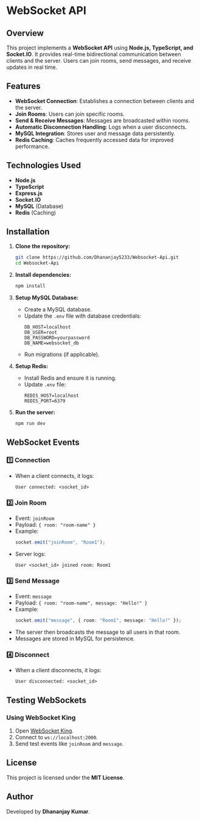 # WebSocket API

## Overview
This project implements a **WebSocket API** using **Node.js, TypeScript, and Socket.IO**. It provides real-time bidirectional communication between clients and the server. Users can join rooms, send messages, and receive updates in real time.

## Features
- **WebSocket Connection**: Establishes a connection between clients and the server.
- **Join Rooms**: Users can join specific rooms.
- **Send & Receive Messages**: Messages are broadcasted within rooms.
- **Automatic Disconnection Handling**: Logs when a user disconnects.
- **MySQL Integration**: Stores user and message data persistently.
- **Redis Caching**: Caches frequently accessed data for improved performance.

## Technologies Used
- **Node.js**
- **TypeScript**
- **Express.js**
- **Socket.IO**
- **MySQL** (Database)
- **Redis** (Caching)

## Installation

1. **Clone the repository:**
   ```sh
   git clone https://github.com/Dhananjay5233/Websocket-Api.git
   cd Websocket-Api
   ```

2. **Install dependencies:**
   ```sh
   npm install
   ```

3. **Setup MySQL Database:**
   - Create a MySQL database.
   - Update the `.env` file with database credentials:
     ```env
     DB_HOST=localhost
     DB_USER=root
     DB_PASSWORD=yourpassword
     DB_NAME=websocket_db
     ```
   - Run migrations (if applicable).

4. **Setup Redis:**
   - Install Redis and ensure it is running.
   - Update `.env` file:
     ```env
     REDIS_HOST=localhost
     REDIS_PORT=6379
     ```

5. **Run the server:**
   ```sh
   npm run dev
   ```

## WebSocket Events

### 1️⃣ **Connection**
- When a client connects, it logs:
  ```
  User connected: <socket_id>
  ```

### 2️⃣ **Join Room**
- Event: `joinRoom`
- Payload: `{ room: "room-name" }`
- Example:
  ```ts
  socket.emit("joinRoom", "Room1");
  ```
- Server logs:
  ```
  User <socket_id> joined room: Room1
  ```

### 3️⃣ **Send Message**
- Event: `message`
- Payload: `{ room: "room-name", message: "Hello!" }`
- Example:
  ```ts
  socket.emit("message", { room: "Room1", message: "Hello!" });
  ```
- The server then broadcasts the message to all users in that room.
- Messages are stored in MySQL for persistence.

### 4️⃣ **Disconnect**
- When a client disconnects, it logs:
  ```
  User disconnected: <socket_id>
  ```

## Testing WebSockets
### **Using WebSocket King**
1. Open [WebSocket King](https://websocketking.com/).
2. Connect to `ws://localhost:2000`.
3. Send test events like `joinRoom` and `message`.


## License
This project is licensed under the **MIT License**.

## Author
Developed by **Dhananjay Kumar**.

